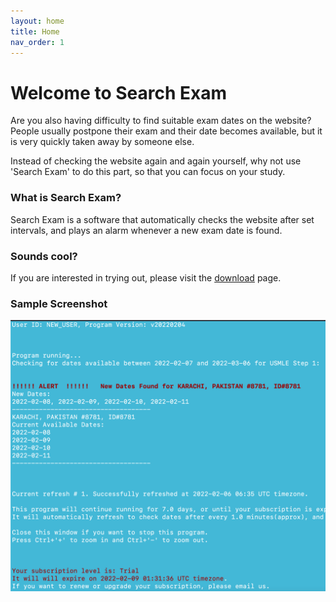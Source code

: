 ```yaml
---
layout: home
title: Home
nav_order: 1
---
```


<!-- this is the homepage -->

# Welcome to Search Exam

Are you also having difficulty to find suitable exam dates on the website? People usually postpone their exam and their date becomes available, but it is very quickly taken away by someone else.

Instead of checking the website again and again yourself, why not use 'Search Exam' to do this part, so that you can focus on your study.


### What is Search Exam?
Search Exam is a software that automatically checks the website after set intervals, and plays an alarm whenever a new exam date is found.


### Sounds cool?
If you are interested in trying out, please visit the [download](/download/?utm_source=homepage&utm_medium=internalpage) page.

### Sample Screenshot
<!-- <img src="./images/logo.png" alt="Logo" style="zoom:50%;" /> -->

![sample](docs/how_to_use/images/dates_screen_blue.png)
